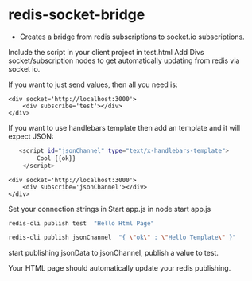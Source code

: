 # redis-socket-bridge
- Creates a bridge from redis subscriptions to socket.io subscriptions.

Include the script in your client project in test.html
Add Divs socket/subscription nodes to get automatically updating from redis via socket io.

If you want to just send values, then all you need is:

    <div socket='http://localhost:3000'>
        <div subscribe='test'></div>
    </div>

If you want to use handlebars template then add an template and it will expect JSON:
```bash
   <script id="jsonChannel" type="text/x-handlebars-template">
        Cool {{ok}}
    </script>
```
    <div socket='http://localhost:3000'>
        <div subscribe='jsonChannel'></div>
    </div>

Set your connection strings in Start app.js in node
start app.js

```bash
redis-cli publish test  "Hello Html Page"
```
```bash
redis-cli publish jsonChannel  "{ \"ok\" : \"Hello Template\" }"
```
start publishing jsonData to jsonChannel, publish a value to test. 

Your HTML page should automatically update your redis publishing.
